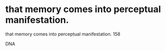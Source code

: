 # that memory comes into perceptual manifestation.

that memory comes into perceptual manifestation.
158



DNA